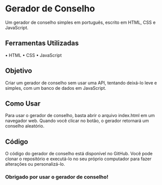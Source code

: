 # Gerador de Conselho
Um gerador de conselho simples em português, escrito em HTML, CSS e JavaScript.

## Ferramentas Utilizadas
• HTML
• CSS
• JavaScript

## Objetivo
Criar um gerador de conselho sem usar uma API, tentando deixá-lo leve e simples, com um banco de dados em JavaScript.

## Como Usar
Para usar o gerador de conselho, basta abrir o arquivo index.html em um navegador web. Quando você clicar no botão, o gerador retornará um conselho aleatório.

## Código
O código do gerador de conselho está disponível no GitHub. Você pode clonar o repositório e executá-lo no seu próprio computador para fazer alterações ou personalizá-lo.


### Obrigado por usar o gerador de conselho!
